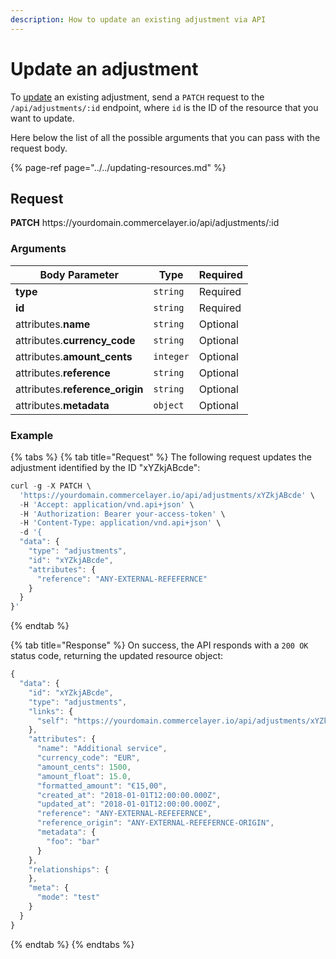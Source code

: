 ```yaml
---
description: How to update an existing adjustment via API
---
```


# Update an adjustment

To <a href="https://docs.commercelayer.io/developers/updating-resources" target="_blank">update</a> an existing adjustment, send a `PATCH` request to the `/api/adjustments/:id` endpoint, where `id` is the ID of the resource that you want to update.

Here below the list of all the possible arguments that you can pass with the request body.

{% page-ref page="../../updating-resources.md" %}

## Request

**PATCH** https://<i></i>yourdomain.commercelayer.io/api/adjustments/:id

### Arguments

| Body Parameter | Type     | Required |
| -------------- | -------- | -------- |
| **type**       | `string` | Required |
| **id**         | `string` | Required |
| attributes.**name** | `string` | Optional |
| attributes.**currency_code** | `string` | Optional |
| attributes.**amount_cents** | `integer` | Optional |
| attributes.**reference** | `string` | Optional |
| attributes.**reference_origin** | `string` | Optional |
| attributes.**metadata** | `object` | Optional |

### Example

{% tabs %}
{% tab title="Request" %}
The following request updates the adjustment identified by the ID "xYZkjABcde":

```javascript
curl -g -X PATCH \
  'https://yourdomain.commercelayer.io/api/adjustments/xYZkjABcde' \
  -H 'Accept: application/vnd.api+json' \
  -H 'Authorization: Bearer your-access-token' \
  -H 'Content-Type: application/vnd.api+json' \
  -d '{
  "data": {
    "type": "adjustments",
    "id": "xYZkjABcde",
    "attributes": {
      "reference": "ANY-EXTERNAL-REFEFERNCE"
    }
  }
}'
```
{% endtab %}

{% tab title="Response" %}
On success, the API responds with a `200 OK` status code, returning the updated resource object:

```javascript
{
  "data": {
    "id": "xYZkjABcde",
    "type": "adjustments",
    "links": {
      "self": "https://yourdomain.commercelayer.io/api/adjustments/xYZkjABcde"
    },
    "attributes": {
      "name": "Additional service",
      "currency_code": "EUR",
      "amount_cents": 1500,
      "amount_float": 15.0,
      "formatted_amount": "€15,00",
      "created_at": "2018-01-01T12:00:00.000Z",
      "updated_at": "2018-01-01T12:00:00.000Z",
      "reference": "ANY-EXTERNAL-REFEFERNCE",
      "reference_origin": "ANY-EXTERNAL-REFEFERNCE-ORIGIN",
      "metadata": {
        "foo": "bar"
      }
    },
    "relationships": {
    },
    "meta": {
      "mode": "test"
    }
  }
}
```
{% endtab %}
{% endtabs %}

